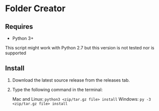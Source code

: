 Folder Creator
==============

Requires
--------
* Python 3+

This script might work with Python 2.7 but this version is not tested nor is supported

Install
-------

1) Download the latest source release from the releases tab.
2) Type the following command in the terminal:

    Mac and Linux: `python3 <zip/tar.gz file> install`
    Windows: `py -3 <zip/tar.gz file> install`
    



